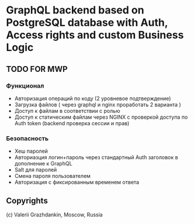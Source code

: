 # GraphQL backend based on PostgreSQL database with Auth, Access rights and custom Business Logic

## TODO FOR MWP

### Функционал

- Авторизация операций по коду (2 уровневое подтверждение) 
- Загрузка файлов ( через graphql и nginx проработать 2 варианта )
- Доступ к файлам в соответствии с ролью
- Доступ к статическим файлам через NGINX с проверкой доступа по Auth token (backend проверка сессии и прав)

### Безопасность

- Хеш паролей
- Авториазция логин+пароль через стандартный Auth заголовок в дополнение к GraphQL
- Salt для паролей
- Смена пароля пользователем
- Авторизация с фиксированным временем ответа

## Copyrights

(c) Valerii Grazhdankin, Moscow, Russia